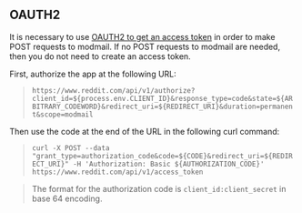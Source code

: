 ## OAUTH2
It is necessary to use [OAUTH2 to get an access token](https://github.com/reddit-archive/reddit/wiki/OAuth2) in order to make POST requests to modmail. If no POST requests to modmail are needed, then  you do not need to create an access token.

First, authorize the app at the following URL:  
> ```https://www.reddit.com/api/v1/authorize?client_id=${process.env.CLIENT_ID}&response_type=code&state=${ARBITRARY_CODEWORD}&redirect_uri=${REDIRECT_URI}&duration=permanent&scope=modmail```  


Then use the code at the end of the URL in the following curl command:  
> ```curl -X POST --data "grant_type=authorization_code&code=${CODE}&redirect_uri=${REDIRECT_URI}" -H 'Authorization: Basic ${AUTHORIZATION_CODE}' https://www.reddit.com/api/v1/access_token```
  
>The format for the authorization code is `client_id:client_secret` in base 64 encoding.